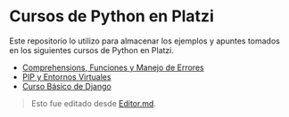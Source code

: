 # Cursos de Python en Platzi
Este repositorio lo utilizo para almacenar los ejemplos y apuntes tomados en los siguientes cursos de Python en Platzi.
- [Comprehensions, Funciones y Manejo de Errores](https://github.com/segad82/curso-python/tree/main/comprehensions-functions-errorhandler)
- [PIP y Entornos Virtuales](https://github.com/segad82/curso-python/tree/main/pip-virtual-environments)
- [Curso Básico de Django](https://github.com/segad82/curso-python/tree/main/basic-django)

> Esto fue editado desde [Editor.md](https://pandao.github.io/editor.md/en.html).